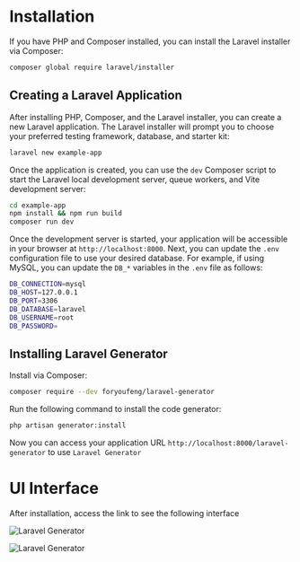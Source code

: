 # Installation

If you have PHP and Composer installed, you can install the Laravel installer via Composer:

```bash
composer global require laravel/installer
``` 

## Creating a Laravel Application
After installing PHP, Composer, and the Laravel installer, you can create a new Laravel application. The Laravel installer will prompt you to choose your preferred testing framework, database, and starter kit:
```bash
laravel new example-app
```

Once the application is created, you can use the `dev` Composer script to start the Laravel local development server, queue workers, and Vite development server:
```bash
cd example-app
npm install && npm run build
composer run dev
``` 

Once the development server is started, your application will be accessible in your browser at `http://localhost:8000`. Next, you can update the `.env` configuration file to use your desired database. For example, if using MySQL, you can update the `DB_*` variables in the `.env` file as follows:
```bash
DB_CONNECTION=mysql
DB_HOST=127.0.0.1
DB_PORT=3306
DB_DATABASE=laravel
DB_USERNAME=root
DB_PASSWORD=
``` 

## Installing Laravel Generator
Install via Composer:
```bash
composer require --dev foryoufeng/laravel-generator
``` 

Run the following command to install the code generator:
```bash
php artisan generator:install
``` 

Now you can access your application URL `http://localhost:8000/laravel-generator` to use `Laravel Generator`

# UI Interface
After installation, access the link to see the following interface

![Laravel Generator](https://generator.pp-lang.tech/ui.png)

![Laravel Generator](https://generator.pp-lang.tech/generate.png)